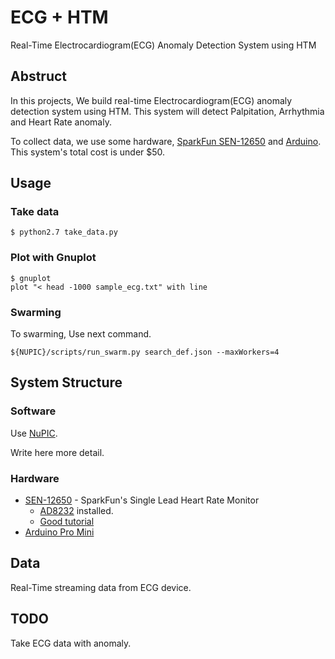 # ECG + HTM

Real-Time Electrocardiogram(ECG) Anomaly Detection System using HTM

## Abstruct

In this projects, We build real-time Electrocardiogram(ECG) anomaly detection system using HTM.
This system will detect Palpitation, Arrhythmia and Heart Rate anomaly.

To collect data, we use some hardware, 
[SparkFun SEN-12650](https://www.sparkfun.com/products/12650) and [Arduino](https://www.arduino.cc/). 
This system's total cost is under $50.

## Usage

### Take data

```
$ python2.7 take_data.py
```

### Plot with Gnuplot

```
$ gnuplot
plot "< head -1000 sample_ecg.txt" with line
```

### Swarming

To swarming, Use next command.
```
${NUPIC}/scripts/run_swarm.py search_def.json --maxWorkers=4
```

## System Structure

### Software

Use [NuPIC](https://github.com/numenta/nupic).

Write here more detail.

### Hardware

* [SEN-12650](https://www.sparkfun.com/products/12650) - SparkFun's Single Lead Heart Rate Monitor
	* [AD8232](http://www.analog.com/en/products/application-specific/medical/ecg/ad8232.html) installed.
	* [Good tutorial](https://learn.sparkfun.com/tutorials/ad8232-heart-rate-monitor-hookup-guide/connecting-the-hardware)
* [Arduino Pro Mini](https://www.arduino.cc/en/Main/ArduinoBoardProMini) 

## Data

Real-Time streaming data from ECG device.

## TODO

Take ECG data with anomaly.
